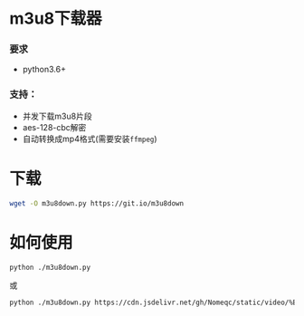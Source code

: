 # m3u8下载器
### 要求
- python3.6+

### 支持：
- 并发下载m3u8片段
- aes-128-cbc解密
- 自动转换成mp4格式(需要安装`ffmpeg`)

# 下载
```bash
wget -O m3u8down.py https://git.io/m3u8down 
```
# 如何使用
```bash
python ./m3u8down.py
```
或
```bash
python ./m3u8down.py https://cdn.jsdelivr.net/gh/Nomeqc/static/video/%E4%BA%BA%E7%94%9F%E6%B0%B8%E8%BF%9C%E6%B2%A1%E6%9C%89%E5%A4%AA%E6%99%9A%E7%9A%84%E5%BC%80%E5%A7%8B.m3u8 人生永远没有太晚的开始.m3u8
```
